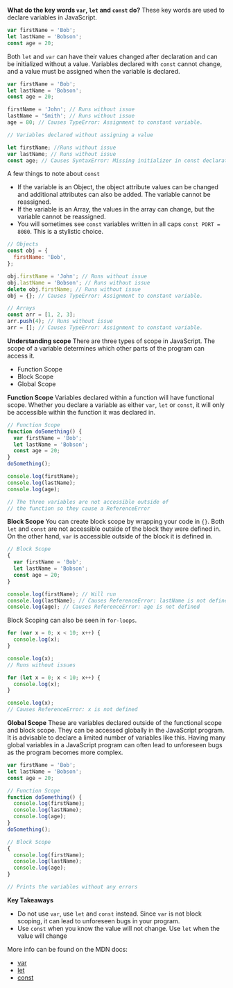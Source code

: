**What do the key words `var`, `let` and `const` do?**
These key words are used to declare variables in JavaScript.

```js
var firstName = 'Bob';
let lastName = 'Bobson';
const age = 20;
```

Both `let` and `var` can have their values changed after declaration and can be initialized without a value. Variables declared with `const` cannot change, and a value must be assigned when the variable is declared.

```js
var firstName = 'Bob';
let lastName = 'Bobson';
const age = 20;

firstName = 'John'; // Runs without issue
lastName = 'Smith'; // Runs without issue
age = 80; // Causes TypeError: Assignment to constant variable.
```

```js
// Variables declared without assigning a value

let firstName; //Runs without issue
var lastName; // Runs without issue
const age; // Causes SyntaxError: Missing initializer in const declaration
```

A few things to note about `const`

- If the variable is an Object, the object attribute values can be changed and additional attributes can also be added. The variable cannot be reassigned.
- If the variable is an Array, the values in the array can change, but the variable cannot be reassigned.
- You will sometimes see `const` variables written in all caps `const PORT = 8080`. This is a stylistic choice.

```js
// Objects
const obj = {
  firstName: 'Bob',
};

obj.firstName = 'John'; // Runs without issue
obj.lastName = 'Bobson'; // Runs without issue
delete obj.firstName; // Runs without issue
obj = {}; // Causes TypeError: Assignment to constant variable.

// Arrays
const arr = [1, 2, 3];
arr.push(4); // Runs without issue
arr = []; // Causes TypeError: Assignment to constant variable.
```

**Understanding scope**
There are three types of scope in JavaScript. The scope of a variable determines which other parts of the program can access it.

- Function Scope
- Block Scope
- Global Scope

**Function Scope**
Variables declared within a function will have functional scope. Whether you declare a variable as either `var`, `let` or `const`, it will only be accessible within the function it was declared in.

```js
// Function Scope
function doSomething() {
  var firstName = 'Bob';
  let lastName = 'Bobson';
  const age = 20;
}
doSomething();

console.log(firstName);
console.log(lastName);
console.log(age);

// The three variables are not accessible outside of
// the function so they cause a ReferenceError
```

**Block Scope**
You can create block scope by wrapping your code in `{}`. Both `let` and `const` are not accessible outside of the block they were defined in. On the other hand, `var` is accessible outside of the block it is defined in.

```js
// Block Scope
{
  var firstName = 'Bob';
  let lastName = 'Bobson';
  const age = 20;
}

console.log(firstName); // Will run
console.log(lastName); // Causes ReferenceError: lastName is not defined
console.log(age); // Causes ReferenceError: age is not defined
```

Block Scoping can also be seen in `for-loops`.

```js
for (var x = 0; x < 10; x++) {
  console.log(x);
}

console.log(x);
// Runs without issues
```

```js
for (let x = 0; x < 10; x++) {
  console.log(x);
}

console.log(x);
// Causes ReferenceError: x is not defined
```

**Global Scope**
These are variables declared outside of the functional scope and block scope. They can be accessed globally in the JavaScript program. It is advisable to declare a limited number of variables like this. Having many global variables in a JavaScript program can often lead to unforeseen bugs as the program becomes more complex.

```js
var firstName = 'Bob';
let lastName = 'Bobson';
const age = 20;

// Function Scope
function doSomething() {
  console.log(firstName);
  console.log(lastName);
  console.log(age);
}
doSomething();

// Block Scope
{
  console.log(firstName);
  console.log(lastName);
  console.log(age);
}

// Prints the variables without any errors
```

**Key Takeaways**

- Do not use `var`, use `let` and `const` instead. Since `var` is not block scoping, it can lead to unforeseen bugs in your program.
- Use `const` when you know the value will not change. Use `let` when the value will change

More info can be found on the MDN docs:

- [var](https://developer.mozilla.org/en-US/docs/Web/JavaScript/Reference/Statements/var)
- [let](https://developer.mozilla.org/en-US/docs/Web/JavaScript/Reference/Statements/let)
- [const](https://developer.mozilla.org/en-US/docs/Web/JavaScript/Reference/Statements/const)
